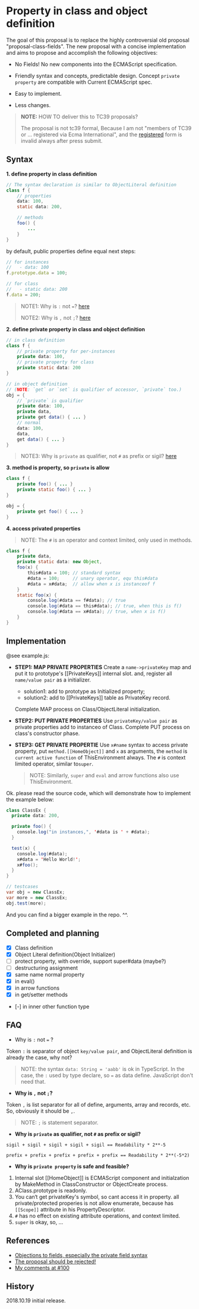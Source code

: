 # Property in class and object definition



The goal of this proposal is to replace the highly controversial  old proposal "proposal-class-fields". The new proposal with a concise implementation and aims to propose and accomplish the following objectives:

* No Fields!
  No new components into the ECMAScript specification.
* Friendly syntax and concepts, predictable design.
  Concept `private property` are compatible with Current ECMAScript spec.

* Easy to implement.
* Less changes.



> **NOTE:** HOW TO deliver this to TC39 proposals? 
>
> The proposal is not tc39 formal, Because I am not "members of TC39 or  ... registered via Ecma International", and the [registered](https://tc39.github.io/agreements/contributor) form is invalid always after press submit. 



## Syntax

**1. define property in class definition**

```java
// The syntax declaration is similar to ObjectLiteral definition 
class f {
    // properties
    data: 100,
    static data: 200,

    // methods
    foo() {
        ...
    }
}
```

by default, public properties define equal next steps:

```javascript
// for instances
//   - data: 100
f.prototype.data = 100;

// for class
//   - static data: 200
f.data = 200;
```

> NOTE1: Why is `:` not `=`?  [here](#faq)
>
> NOTE2: Why is `,` not `;`?  [here](#faq)



**2. define private property in class and object definition**

```java
// in class definition
class f {
    // private property for per-instances
    private data: 100,
    // private property for class
    private static data: 200
}

// in object definition
// (NOTE: `get` or `set` is qualifier of accessor, `private` too.)
obj = {
    // `private` is qualifier
    private data: 100,
    private data,
    private get data() { ... }
    // normal
    data: 100,
    data,
    get data() { ... }
}
```

> NOTE3: Why is `private` as qualifier, not `#` as prefix or sigil? [here](#faq)



**3. method is property, so `private` is allow**

```java
class f {
    private foo() { ... }
    private static foo() { ... }
}

obj = {
    private get foo() { ... }
}
```



**4. access privated properties**

> NOTE: The `#` is an operator and context limited, only used in methods.

```java
class f {
	private data,
    private static data: new Object,
    foo(x) {
        this#data = 100; // standard syntax
        #data = 100;     // unary operator, equ this#data
        #data = x#data;  // allow when x is instanceof f
    }
    static foo(x) {
        console.log(#data == f#data); // true 
        console.log(#data == this#data); // true, when this is f()
        console.log(#data == x#data); // true, when x is f()
    }
}
```

## Implementation

@see example.js:

* **STEP1: MAP PRIVATE PROPERTIES**
  Create a `name->privateKey` map and put it to prototype's [[PrivateKeys]] internal slot. and, register all `name/value pair` as a initializer.

  * solution1: add to prototype as Initialized property;
  * solution2: add to [[PrivateKeys]] table as PrivateKey record.

  Complete MAP process on Class/ObjectLiteral initialization.

* **STEP2: PUT PRIVATE PROPERTIES**
  Use `privateKey/value pair` as private properties add to instanceo of Class.
  Complete PUT process on class's constructor phase.

* **STEP3: GET PRIVATE PROPERTIE**
  Use `x#name` syntax to access private property, put `method.[[HomeObject]]` and `x` as arguments, the `method` is `current active function` of ThisEnvironment always.
  The `#` is context limited operator, similar to`super`. 

  > NOTE: Similarly, `super` and `eval` and arrow functions also use ThisEnvironment.

Ok. please read the source code, which will demonstrate how to implement the example below:

```java
class ClassEx {
  private data: 200,

  private foo() {
    console.log("in instances,", '#data is ' + #data);
  }

  test(x) {
    console.log(#data);
    x#data = 'Hello World!';
    x#foo();
  }
}

// testcases
var obj = new ClassEx;
var more = new ClassEx;
obj.test(more);
```

And you can find a bigger example in the repo. ^^.



## Completed and planning

- [x] Class definition
- [x] Object Literal definition(Object Initializer)
- [ ] protect property, with override, support super#data (maybe?)
- [ ] destructuring assignment
- [x] same name normal property
- [x] in eval()
- [x] in arrow functions
- [x] in get/setter methods
- [-] in inner other function type



## FAQ

* Why is `:` not `=` ?

Token `:` is separator of object `key/value pair`, and ObjectLiteral definition is already the case, why not?

> NOTE: the syntax `data: String = 'aabb'` is ok in TypeScript. In the case, the `:` used by type declare, so `=` as data define. JavaScript don't need that.



* **Why is `,` not `;`?**

Token `,` is list separator for all of define, arguments, array and records, etc. So, obviously it should be `,`.

> NOTE: `;`  is statement separator.



* **Why is `private` as qualifier, not `#` as prefix or sigil?**

`sigil + sigil + sigil + sigil + sigil == Readability * 2**-5`

`prefix + prefix + prefix + prefix + prefix == Readability * 2**(-5*2)`



* **Why is `private property` is safe and feasible?**

1. Internal slot [[HomeObject]] is ECMAScript component and initialzation by MakeMethod in ClassConstructor or ObjectCreate process.
2. AClass.prototype is readonly.
3. You can‘t get privateKey's symbol, so cant access it in property. all private/protected properies is not allow enumerate, because has `[[Scope]]` attribute in his PropertyDescriptor.
4. `#` has no effect on existing attribute operations, and context limited.
5. `super` is okay, so, ...



## References

* [Objections to fields, especially the private field syntax](https://github.com/tc39/proposal-class-fields/issues/150)
* [The proposal should be rejected!](https://github.com/tc39/proposal-class-fields/issues/148)
* [My comments at #100](https://github.com/tc39/proposal-class-fields/issues/100#issuecomment-429533532)



## History

2018.10.19 initial release.